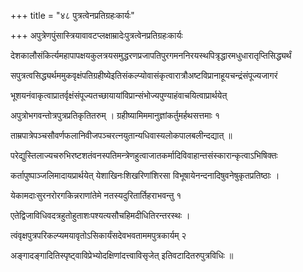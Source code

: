 +++
title = "४८ पुत्रत्वेनप्रतिग्रहःकार्यः"

+++
अपुत्रेणपुंसास्त्रियावावटप्लक्षाम्रादेःपुत्रत्वेनप्रतिग्रहःकार्यः

देशकालौसंकिर्त्यमहापापक्षयकुलत्रयसमुद्धरणप्रजापतिपुरगमननिरयस्थपित्रृद्धारमधुधारातृप्तिसिद्ध्यर्थं

सपुत्रत्वसिद्ध्यर्थममुकवृक्षंपतिग्रहीष्येइतिसंकल्प्योवासंकृत्वारात्रौअष्टविप्रानाहूयचन्द्रंसंपूज्यजागरं

भूशयनंवाकृत्वाप्रातर्वृक्षंसंपूज्यतच्छायायांविप्रान्संभोज्यपुण्याहंवाचयित्वाप्रार्थयेत्

अपुत्रोभगवन्तोत्रपुत्रप्रतिकृतितरुम् । ग्रहीष्यामिममानुज्ञांकर्तुमर्हथसत्तमाः १

ताम्रपात्रेपञ्चसौवर्णफलानिवीजपञ्चरत्नयुतान्यधिवास्यलोकपालबलीन्दद्यात् ॥

परेद्युस्तिलाज्यचरुभिरष्टशतंवनस्पतिमन्त्रेणहुत्वाजातकर्मादिविवाहान्तसंस्कारान्कृत्वाऽभिषिक्तः

कर्तापुष्पाञ्जलिमादायप्रार्थयेत् येशाखिनःशिखरिणांशिरसा विभूषायेनन्दनादिषुवनेषुकृतप्रतिष्ठाः ।

येकामदाःसुरनरोरगकिन्नराणांतेमे नतस्यदुरितार्तिहराभवन्तु १

एतेद्विजाविधिवदत्रहुतोहुताशःपश्यत्यसौचहिमदीधितिरन्तरस्थः ।

त्वंवृक्षपुत्रपरिकल्प्यमयावृतोऽसिकार्यंसदेवभवताममपुत्रकार्यम् २

अङ्गादङ्गादितिस्पृष्ट्वाविप्रेभ्योदक्षिणांदत्त्वाविसृजेत् इतिवटादितरुपुत्रविधिः ॥
